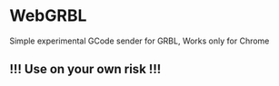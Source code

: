 # WebGRBL

Simple experimental GCode sender for GRBL, Works only for Chrome

## !!! Use on your own risk !!!
